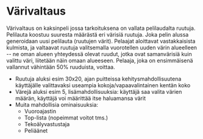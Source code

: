 # Värivaltaus

Värivaltaus on kaksinpeli jossa tarkoituksena on vallata pelilaudalta ruutuja. Pelilauta koostuu suuresta määrästä eri värisiä ruutuja. Joka pelin alussa generoidaan uusi pelilauta (ruutujen värit). Pelaajat aloittavat vastakkaisista kulmista, ja valtaavat ruutuja valitsemalla vuorotellen uuden värin alueelleen -- ne oman alueen yhteydessä olevat ruudut, jotka ovat samanvärisiä kuin valittu väri, liitetään näin omaan alueeseen. Pelaaja, joka on ensimmäisenä vallannut vähintään 50% ruuduista, voittaa.

* Ruutuja aluksi esim 30x20, ajan puitteissa kehitysmahdollisuutena käyttäjälle valittavaksi useampia kokoja/vapaavalintainen kentän koko
* Värejä aluksi esim 5, lisämahdollisuuksia: käyttäjä saa valita värien määrän, käyttäjä voi määrittää itse haluamansa värit
* Muita mahdollisia ominaisuuksia:
    * Vuoroajastin
    * Top-lista (nopeimmat voitot tms.)
    * Tekoälyvastustaja
    * Peliäänet
